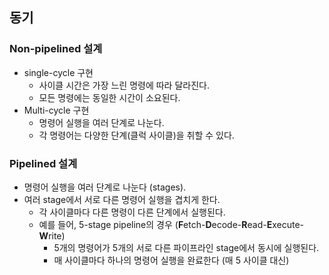 ## 동기
### Non-pipelined 설계
- single-cycle 구현
	- 사이클 시간은 가장 느린 명령에 따라 달라진다.
	- 모든 명령에는 동일한 시간이 소요된다.
- Multi-cycle 구현
	- 명령어 실행을 여러 단계로 나눈다.
	- 각 명령어는 다양한 단계(클럭 사이클)을 취할 수 있다.
### Pipelined 설계
- 명령어 실행을 여러 단계로 나눈다 (stages).
- 여러 stage에서 서로 다른 명령어 실행을 겹치게 한다.
	- 각 사이클마다 다른 명령이 다른 단계에서 실행된다.
	- 예를 들어, 5-stage pipeline의 경우 (**F**etch-**D**ecode-**R**ead-**E**xecute-**W**rite)
		- 5개의 명령어가 5개의 서로 다른 파이프라인 stage에서 동시에 실행된다.
		- 매 사이클마다 하나의 명령어 실행을 완료한다 (매 5 사이클 대신)